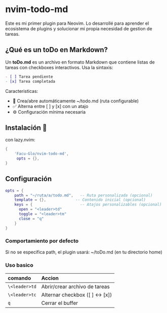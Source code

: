 # nvim-todo-md
Este es mi primer plugin para Neovim. Lo desarrollé para aprender el ecosistema de plugins y solucionar mi propia necesidad de gestion de tareas.

## ¿Qué es un toDo en Markdown?
Un **toDo.md** es un archivo en formato Markdown que contiene listas de tareas con checkboxes interactivos. Usa la sintaxis:

```markdown
- [ ] Tarea pendiente
- [x] Tarea completada
```

Caracteristicas:
- 📂 Crea/abre automáticamente ~/todo.md (ruta configurable)
- ✅ Alterna entre [ ] y [x] con un atajo
- ⚙️ Configuración mínima necesaria



## Instalación 🔧
con lazy.nvim:

```lua
{
    'Facu-Glo/nvim-todo-md',
     opts = {},
}
```
## Configuración
```lua
opts = {
    path = "~/ruta/a/todo.md",   -- Ruta personalizada (opcional)
    template = {},             -- Contenido inicial (opcional)
    keys = {                     -- Atajos personalizables (opcional)
      open = "<leader>td"
      toggle = "<leader>tm"
      close = "q"
    }
}
```
### Comportamiento por defecto
Si no se especifica path, el plugin usará:
~/toDo.md (en tu directorio home)

### Uso basico
| comando                      | Accion                              |
| :----------------------------| :---------------------------------- |
| `\<leader>td`                | Abrir/crear archivo de tareas       |
| `\<leader>tc`                | Alternar checkbox ([ ] ↔ [x])       |
| `q`                          | Cerrar el buffer                    |
